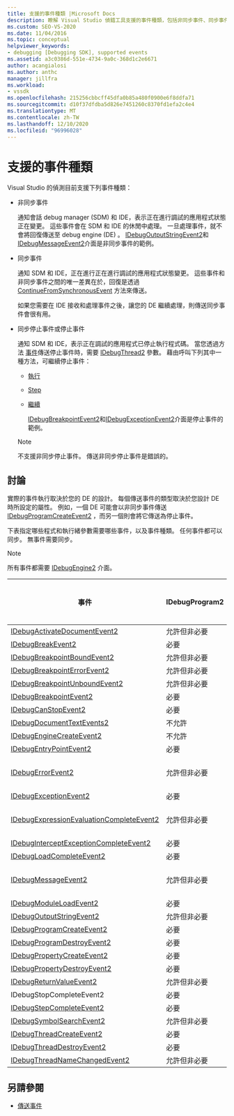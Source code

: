 ```yaml
---
title: 支援的事件種類 |Microsoft Docs
description: 瞭解 Visual Studio 偵錯工具支援的事件種類，包括非同步事件、同步事件和停止事件。
ms.custom: SEO-VS-2020
ms.date: 11/04/2016
ms.topic: conceptual
helpviewer_keywords:
- debugging [Debugging SDK], supported events
ms.assetid: a3c0386d-551e-4734-9a0c-368d1c2e6671
author: acangialosi
ms.author: anthc
manager: jillfra
ms.workload:
- vssdk
ms.openlocfilehash: 215256cbbcff45dfa0b85a480f0900e6f8ddfa71
ms.sourcegitcommit: d10f37dfdba5d826e7451260c8370fd1efa2c4e4
ms.translationtype: MT
ms.contentlocale: zh-TW
ms.lasthandoff: 12/10/2020
ms.locfileid: "96996028"
---
```

# <a name="supported-event-types"></a>支援的事件種類
Visual Studio 的偵測目前支援下列事件種類：

- 非同步事件

   通知會話 debug manager (SDM) 和 IDE，表示正在進行調試的應用程式狀態正在變更。 這些事件會在 SDM 和 IDE 的休閒中處理。 一旦處理事件，就不會將回復傳送至 debug engine (DE) 。 [IDebugOutputStringEvent2](../../extensibility/debugger/reference/idebugoutputstringevent2.md)和[IDebugMessageEvent2](../../extensibility/debugger/reference/idebugmessageevent2.md)介面是非同步事件的範例。

- 同步事件

   通知 SDM 和 IDE，正在進行正在進行調試的應用程式狀態變更。 這些事件和非同步事件之間的唯一差異在於，回復是透過 [ContinueFromSynchronousEvent](../../extensibility/debugger/reference/idebugengine2-continuefromsynchronousevent.md) 方法來傳送。

   如果您需要在 IDE 接收和處理事件之後，讓您的 DE 繼續處理，則傳送同步事件會很有用。

- 同步停止事件或停止事件

   通知 SDM 和 IDE，表示正在調試的應用程式已停止執行程式碼。 當您透過方法 [事件](../../extensibility/debugger/reference/idebugeventcallback2-event.md)傳送停止事件時，需要 [IDebugThread2](../../extensibility/debugger/reference/idebugthread2.md) 參數。 藉由呼叫下列其中一種方法，可繼續停止事件：

  - [執行](../../extensibility/debugger/reference/idebugprogram2-execute.md)

  - [Step](../../extensibility/debugger/reference/idebugprogram2-step.md)

  - [繼續](../../extensibility/debugger/reference/idebugprogram2-continue.md)

    [IDebugBreakpointEvent2](../../extensibility/debugger/reference/idebugbreakpointevent2.md)和[IDebugExceptionEvent2](../../extensibility/debugger/reference/idebugexceptionevent2.md)介面是停止事件的範例。

  > [!NOTE]
  > 不支援非同步停止事件。 傳送非同步停止事件是錯誤的。

## <a name="discussion"></a>討論
 實際的事件執行取決於您的 DE 的設計。 每個傳送事件的類型取決於您設計 DE 時所設定的屬性。 例如，一個 DE 可能會以非同步事件傳送 [IDebugProgramCreateEvent2](../../extensibility/debugger/reference/idebugprogramcreateevent2.md) ，而另一個則會將它傳送為停止事件。

 下表指定哪些程式和執行緒參數需要哪些事件，以及事件種類。 任何事件都可以同步。 無事件需要同步。

> [!NOTE]
> 所有事件都需要 [IDebugEngine2](../../extensibility/debugger/reference/idebugengine2.md) 介面。

|事件|IDebugProgram2|IDebugThread2|停止事件|
|-----------|--------------------|-------------------|---------------------|
|[IDebugActivateDocumentEvent2](../../extensibility/debugger/reference/idebugactivatedocumentevent2.md)|允許但非必要|允許但非必要|否|
|[IDebugBreakEvent2](../../extensibility/debugger/reference/idebugbreakevent2.md)|必要|必要|是|
|[IDebugBreakpointBoundEvent2](../../extensibility/debugger/reference/idebugbreakpointboundevent2.md)|允許但非必要|允許但非必要|否|
|[IDebugBreakpointErrorEvent2](../../extensibility/debugger/reference/idebugbreakpointerrorevent2.md)|允許但非必要|允許但非必要|否|
|[IDebugBreakpointUnboundEvent2](../../extensibility/debugger/reference/idebugbreakpointunboundevent2.md)|允許但非必要|允許但非必要|否|
|[IDebugBreakpointEvent2](../../extensibility/debugger/reference/idebugbreakpointevent2.md)|必要|必要|是|
|[IDebugCanStopEvent2](../../extensibility/debugger/reference/idebugcanstopevent2.md)|必要|必要|否|
|[IDebugDocumentTextEvents2](../../extensibility/debugger/reference/idebugdocumenttextevents2.md)|不允許|不允許|否|
|[IDebugEngineCreateEvent2](../../extensibility/debugger/reference/idebugenginecreateevent2.md)|不允許|不允許|否|
|[IDebugEntryPointEvent2](../../extensibility/debugger/reference/idebugentrypointevent2.md)|必要|必要|是|
|[IDebugErrorEvent2](../../extensibility/debugger/reference/idebugerrorevent2.md)|允許但非必要|允許但非必要|可以是|
|[IDebugExceptionEvent2](../../extensibility/debugger/reference/idebugexceptionevent2.md)|必要|必要|是|
|[IDebugExpressionEvaluationCompleteEvent2](../../extensibility/debugger/reference/idebugexpressionevaluationcompleteevent2.md)|允許但非必要|允許但非必要|可以是|
|[IDebugInterceptExceptionCompleteEvent2](../../extensibility/debugger/reference/idebuginterceptexceptioncompleteevent2.md)|必要|必要|是|
|[IDebugLoadCompleteEvent2](../../extensibility/debugger/reference/idebugloadcompleteevent2.md)|必要|必要|是|
|[IDebugMessageEvent2](../../extensibility/debugger/reference/idebugmessageevent2.md)|允許但非必要|允許但非必要|可以是|
|[IDebugModuleLoadEvent2](../../extensibility/debugger/reference/idebugmoduleloadevent2.md)|必要|允許但非必要|否|
|[IDebugOutputStringEvent2](../../extensibility/debugger/reference/idebugoutputstringevent2.md)|允許但非必要|允許但非必要|否|
|[IDebugProgramCreateEvent2](../../extensibility/debugger/reference/idebugprogramcreateevent2.md)|必要|允許但非必要|否|
|[IDebugProgramDestroyEvent2](../../extensibility/debugger/reference/idebugprogramdestroyevent2.md)|必要|允許但非必要|否|
|[IDebugPropertyCreateEvent2](../../extensibility/debugger/reference/idebugpropertycreateevent2.md)|必要|允許但非必要|否|
|[IDebugPropertyDestroyEvent2](../../extensibility/debugger/reference/idebugpropertydestroyevent2.md)|必要|允許但非必要|否|
|[IDebugReturnValueEvent2](../../extensibility/debugger/reference/idebugreturnvalueevent2.md)|允許但非必要|允許但非必要|否|
|IDebugStopCompleteEvent2|必要|必要|是|
|[IDebugStepCompleteEvent2](../../extensibility/debugger/reference/idebugstepcompleteevent2.md)|必要|必要|是|
|[IDebugSymbolSearchEvent2](../../extensibility/debugger/reference/idebugsymbolsearchevent2.md)|允許但非必要|允許但非必要|否|
|[IDebugThreadCreateEvent2](../../extensibility/debugger/reference/idebugthreadcreateevent2.md)|必要|必要|否|
|[IDebugThreadDestroyEvent2](../../extensibility/debugger/reference/idebugthreaddestroyevent2.md)|必要|必要|否|
|[IDebugThreadNameChangedEvent2](../../extensibility/debugger/reference/idebugthreadnamechangedevent2.md)|允許但非必要|允許但非必要|否|

## <a name="see-also"></a>另請參閱
- [傳送事件](../../extensibility/debugger/sending-events.md)
